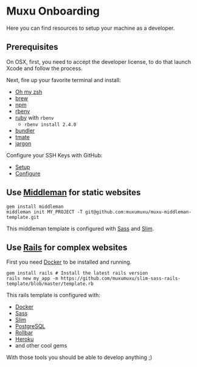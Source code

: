 # Muxu Onboarding

Here you can find resources to setup your machine as a developer.

## Prerequisites

On OSX, first, you need to accept the developer license, to do that launch Xcode and follow the process.

Next, fire up your favorite terminal and install:

  - [Oh my zsh](https://github.com/robbyrussell/oh-my-zsh)
  - [brew](https://brew.sh/index_fr.html)
  - [npm](https://www.npmjs.com/)
  - [rbenv](https://github.com/rbenv/rbenv)
  - [ruby](https://www.ruby-lang.org/fr/) with `rbenv`
  	- `rbenv install 2.4.0`
  - [bundler](http://bundler.io)
  - [tmate](https://tmate.io/)
  - [jargon](https://github.com/muxumuxu/jargon)

Configure your SSH Keys with GitHub:

  - [Setup](https://help.github.com/articles/generating-a-new-ssh-key-and-adding-it-to-the-ssh-agent/)
  - [Configure](https://help.github.com/articles/adding-a-new-ssh-key-to-your-github-account/)

## Use [Middleman](https://github.com/muxumuxu/knowledge_base/blob/master/middleman.md) for static websites

```
gem install middleman
middleman init MY_PROJECT -T git@github.com:muxumuxu/muxu-middleman-template.git
```

This middleman template is configured with [Sass](http://sass-lang.com/) and [Slim](http://slim-lang.com/).

## Use [Rails](http://rubyonrails.org/) for complex websites

First you need [Docker](https://docs.docker.com/docker-for-mac/install/) to be installed and running.

```
gem install rails # Install the latest rails version
rails new my_app -m https://github.com/muxumuxu/slim-sass-rails-template/blob/master/template.rb
```

This rails template is configured with:

  - [Docker](https://www.docker.com/)
  - [Sass](http://sass-lang.com/)
  - [Slim](http://slim-lang.com/)
  - [PostgreSQL](https://www.postgresql.org/)
  - [Rollbar](https://rollbar.com/)
  - [Heroku](https://heroku.com/)
  - and other cool gems

With those tools you should be able to develop anything ;)
